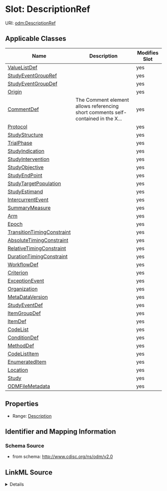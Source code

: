 # Slot: DescriptionRef

URI: [odm:DescriptionRef](http://www.cdisc.org/ns/odm/v2.0/DescriptionRef)



<!-- no inheritance hierarchy -->




## Applicable Classes

| Name | Description | Modifies Slot |
| --- | --- | --- |
[ValueListDef](ValueListDef.md) |  |  yes  |
[StudyEventGroupRef](StudyEventGroupRef.md) |  |  yes  |
[StudyEventGroupDef](StudyEventGroupDef.md) |  |  yes  |
[Origin](Origin.md) |  |  yes  |
[CommentDef](CommentDef.md) | The Comment element allows referencing short comments self-contained in the X... |  yes  |
[Protocol](Protocol.md) |  |  yes  |
[StudyStructure](StudyStructure.md) |  |  yes  |
[TrialPhase](TrialPhase.md) |  |  yes  |
[StudyIndication](StudyIndication.md) |  |  yes  |
[StudyIntervention](StudyIntervention.md) |  |  yes  |
[StudyObjective](StudyObjective.md) |  |  yes  |
[StudyEndPoint](StudyEndPoint.md) |  |  yes  |
[StudyTargetPopulation](StudyTargetPopulation.md) |  |  yes  |
[StudyEstimand](StudyEstimand.md) |  |  yes  |
[IntercurrentEvent](IntercurrentEvent.md) |  |  yes  |
[SummaryMeasure](SummaryMeasure.md) |  |  yes  |
[Arm](Arm.md) |  |  yes  |
[Epoch](Epoch.md) |  |  yes  |
[TransitionTimingConstraint](TransitionTimingConstraint.md) |  |  yes  |
[AbsoluteTimingConstraint](AbsoluteTimingConstraint.md) |  |  yes  |
[RelativeTimingConstraint](RelativeTimingConstraint.md) |  |  yes  |
[DurationTimingConstraint](DurationTimingConstraint.md) |  |  yes  |
[WorkflowDef](WorkflowDef.md) |  |  yes  |
[Criterion](Criterion.md) |  |  yes  |
[ExceptionEvent](ExceptionEvent.md) |  |  yes  |
[Organization](Organization.md) |  |  yes  |
[MetaDataVersion](MetaDataVersion.md) |  |  yes  |
[StudyEventDef](StudyEventDef.md) |  |  yes  |
[ItemGroupDef](ItemGroupDef.md) |  |  yes  |
[ItemDef](ItemDef.md) |  |  yes  |
[CodeList](CodeList.md) |  |  yes  |
[ConditionDef](ConditionDef.md) |  |  yes  |
[MethodDef](MethodDef.md) |  |  yes  |
[CodeListItem](CodeListItem.md) |  |  yes  |
[EnumeratedItem](EnumeratedItem.md) |  |  yes  |
[Location](Location.md) |  |  yes  |
[Study](Study.md) |  |  yes  |
[ODMFileMetadata](ODMFileMetadata.md) |  |  yes  |







## Properties

* Range: [Description](Description.md)





## Identifier and Mapping Information







### Schema Source


* from schema: http://www.cdisc.org/ns/odm/v2.0




## LinkML Source

<details>
```yaml
name: DescriptionRef
from_schema: http://www.cdisc.org/ns/odm/v2.0
rank: 1000
alias: DescriptionRef
domain_of:
- ValueListDef
- StudyEventGroupRef
- StudyEventGroupDef
- Origin
- CommentDef
- Protocol
- StudyStructure
- TrialPhase
- StudyIndication
- StudyIntervention
- StudyObjective
- StudyEndPoint
- StudyTargetPopulation
- StudyEstimand
- IntercurrentEvent
- SummaryMeasure
- Arm
- Epoch
- TransitionTimingConstraint
- AbsoluteTimingConstraint
- RelativeTimingConstraint
- DurationTimingConstraint
- WorkflowDef
- Criterion
- ExceptionEvent
- Organization
- MetaDataVersion
- StudyEventDef
- ItemGroupDef
- ItemDef
- CodeList
- ConditionDef
- MethodDef
- CodeListItem
- EnumeratedItem
- Location
- Study
- ODMFileMetadata
range: Description

```
</details>